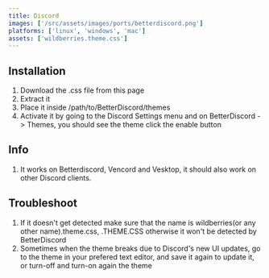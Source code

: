 ```yaml
---
title: Discord
images: ['/src/assets/images/ports/betterdiscord.png']
platforms: ['linux', 'windows', 'mac']
assets: ['wildberries.theme.css']
---
```


## Installation

1. Download the .css file from this page
2. Extract it
3. Place it inside /path/to/BetterDiscord/themes
4. Activate it by going to the Discord Settings menu and on BetterDiscord -> Themes, you should see the theme click the enable button

## Info

1. It works on Betterdiscord, Vencord and Vesktop, it should also work on other Discord clients.

## Troubleshoot

1. If it doesn't get detected make sure that the name is wildberries(or any other name).theme.css, .THEME.CSS otherwise it won't be detected by BetterDiscord
2. Sometimes when the theme breaks due to Discord's new UI updates, go to the theme in your prefered text editor, and save it again to update it, or turn-off and turn-on again the theme
